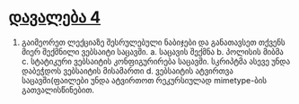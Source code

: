 # [დავალება 4](https://classroom.btu.edu.ge/uploads/26/26696.pdf)

1. გაიმეორეთ ლექციაზე შესრულებული ნაბიჯები და განათავსეთ თქვენს მიერ
   შექმნილი ვებსაიტი საცავში.
   a. საცავის შექმნა
   b. პოლისის მიბმა
   c. სტატიკური ვებსაიტის კონფიგურირება საცავში. სკრიპტმა ასევე
   უნდა დაბეჭდოს ვებსაიტის მისამართი
   d. ვებსაიტის ატვირთვა საცავში(ფაილები უნდა ატვირთოთ
   რეკურსიულად mimetype-ბის გათვალისწინებით.
